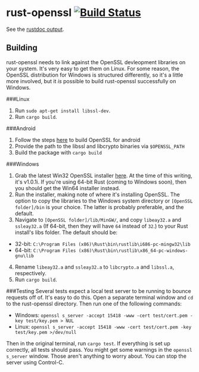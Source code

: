rust-openssl [![Build Status](https://travis-ci.org/sfackler/rust-openssl.svg?branch=master)](https://travis-ci.org/sfackler/rust-openssl)
============

See the [rustdoc output](https://sfackler.github.io/rust-openssl/doc/openssl).

Building
--------

rust-openssl needs to link against the OpenSSL devleopment libraries on your system. It's very easy to get them on Linux.
For some reason, the OpenSSL distribution for Windows is structured differently, so it's a little more involved, but it *is* possible to build rust-openssl successfully on Windows.

###Linux

1. Run `sudo apt-get install libssl-dev`.
2. Run `cargo build`.

###Android
1. Follow the steps [here](wiki.openssl.org/index.php/Android) to build OpenSSL for android
2. Provide the path to the libssl and libcrypto binaries via `$OPENSSL_PATH`
3. Build the package with `cargo build`

###Windows

1. Grab the latest Win32 OpenSSL installer [here][1]. At the time of this writing, it's v1.0.1i. If you're using 64-bit Rust (coming to Windows soon), then you should get the Win64 installer instead.
2. Run the installer, making note of where it's installing OpenSSL. The option to copy the libraries to the Windows system directory or `[OpenSSL folder]/bin` is your choice. The latter is probably preferable, and the default.
3. Navigate to `[OpenSSL folder]/lib/MinGW/`, and copy `libeay32.a` and `ssleay32.a` (If 64-bit, then they will have `64` instead of `32`.) to your Rust install's libs folder. The default should be: 
  * 32-bit: `C:\Program Files (x86)\Rust\bin\rustlib\i686-pc-mingw32\lib`
  * 64-bit: `C:\Program Files (x86)\Rust\bin\rustlib\x86_64-pc-windows-gnu\lib`
4. Rename `libeay32.a` and `ssleay32.a` to `libcrypto.a` and `libssl.a`, respectively. 
5. Run `cargo build`.

###Testing
Several tests expect a local test server to be running to bounce requests off of. It's easy to do this. Open a separate terminal window and `cd` to the rust-openssl directory. Then run one of the following commands:

* Windows: `openssl s_server -accept 15418 -www -cert test/cert.pem -key test/key.pem > NUL`
* Linux: `openssl s_server -accept 15418 -www -cert test/cert.pem -key test/key.pem >/dev/null`

Then in the original terminal, run `cargo test`. If everything is set up correctly, all tests should pass. You might get some warnings in the `openssl s_server` window. Those aren't anything to worry about. You can stop the server using Control-C.

[1]: http://slproweb.com/products/Win32OpenSSL.html
